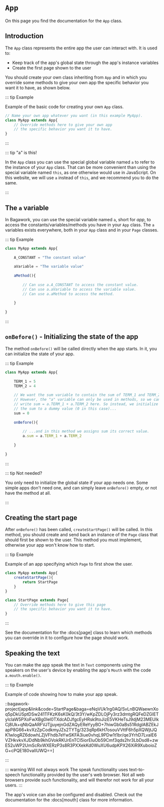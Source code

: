 <script>
	import ViewApp from '$lib/ViewApp.svelte'
</script>

# `App`
On this page you find the documentation for the `App` class.


## Introduction
The `App` class represents the entire app the user can interact with. It is used to:

* Keep track of the app's global state through the app's instance variables
* Create the first page shown to the user

You should create your own class inheriting from `App` and in which you override some methods to give your own app the specific behavior you want it to have, as shown below.

::: tip Example

Example of the basic code for creating your own `App` class.

```js
// Name your own app whatever you want (in this example MyApp).
class MyApp extends App{
	// Override methods here to give your own app
	// the specific behavior you want it to have.
}
```

:::

::: tip "a" is this!

In the `App` class you can use the special global variable named `a` to refer to the instance of your `App` class. That can be more convenient than using the special variable named `this`, as one otherwise would use in JavaScript. On this website, we will use `a` instead of `this`, and we recommend you to do the same.

:::



## The `a` variable
In Bagawork, you can use the special variable named `a`, short for *app*, to access the constants/variables/methods you have in your `App` class. The `a` variables exists everywhere, both in your `App` class and in your `Page` classes.

::: tip Example

```js
class MyApp extends App{
	
	A_CONSTANT = "The constant value"
	
	aVariable = "The variable value"
	
	aMethod(){
		
		// Can use a.A_CONSTANT to access the constant value.
		// Can use a.aVariable to access the variable value.
		// Can use a.aMethod to access the method.
		
	}
	
}
```

:::



## `onBefore()` - Initializing the state of the app
The method `onBefore()` will be called directly when the app starts. In it, you can initialize the state of your app.

::: tip Example

```js
class MyApp extends App{
	
	TERM_1 = 5
	TERM_2 = 4
	
	// We want the sum variable to contain the sum of TERM_1 and TERM_2.
	// However, the "a" variable can only be used in methods, so we can't
	// write sum = a.TERM_1 + a.TERM_2 here. So instead, we initialize
	// the sum to a dummy value (0 in this case)...
	sum = 0
	
	onBefore(){
		
		// ...and in this method we assigns sum its correct value.
		a.sum = a.TERM_1 + a.TERM_2
		
	}
	
}
```

:::

::: tip Not needed?

You only need to initialize the global state if your app needs one. Some simple apps don't need one, and can simply leave `onBefore()` empty, or not have the method at all.

:::



## Creating the start page
After `onBefore()` has been called, `createStartPage()` will be called. In this method, you should create and send back an instance of the `Page` class that should first be shown to the user. This method you must implement, otherwise your app won't know how to start.

::: tip Example

Example of an app specifying which `Page` to first show the user.

```js
class MyApp extends App{
	createStartPage(){
		return StartPage
	}
}
```

```js
class StartPage extends Page{
	// Override methods here to give this page
	// the specific behavior you want it to have.
}
```

:::

See the documentation for the :docs[page] class to learn which methods you can override in it to configure how the page should work.




## Speaking the text
You can make the app speak the text in `Text` components using the speakers on the user's device by enabling the app's `Mouth` with the code `a.mouth.enable()`.

::: tip Example

Example of code showing how to make your app speak.

::bagawork-project[app&link&code=StartPage&baga=eNqVUk1rg0AQ/SvLnBQWaewnXoq5pDkUSptDSw241TFKzK6sK0kQ/3t3Y/wKpZDLOjPy3rz3dmtgRQFeDZGIETyIclaW5PXoFwXBg0Iel0TXdcADJfgcEyHRsk9toJizE5VKHeTsJ9djM23MEUlkCj8Uk+qNbQaARFVJTjjuyejnGdZAQyEReYyyBO+7hiwGb0aBs51RdgIABZEkJapP8G66+kvXzZpCodkmyJZs2TYTg/323qRp6kH7osouVVttF6h5pXQWjtJQK1wIogRZ6dowhLZjVFhdb7eYwSKFA3iue0vhqL9PDw1t1br/qe3YrhD7LvalE6VZHkvkvXJDdNb9khGVokRKUrEnTCI5iorEIuOb59Cmf3qds2hr3LbDsd8+zwE52uWP2UmScRxWXERzP3s8R3PXXekKd0WuXU6udpKPX26XiR9XuboioZG+cPQE180vaIIUWQ==]

:::

::: warning Will not always work
The speak functionality uses text-to-speech functionality provided by the user's web browser. Not all web browsers provide such functionality, and will therefor not work for all your users.
:::

The app's voice can also be configured and disabled. Check out the documentation for the :docs[mouth] class for more information.